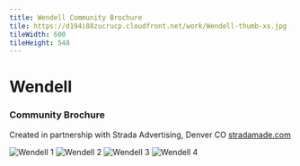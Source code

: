 ```yaml
---
title: Wendell Community Brochure
tile: https://d194i88zucrucp.cloudfront.net/work/Wendell-thumb-xs.jpg
tileWidth: 600
tileHeight: 548
---
```


# Wendell

### Community Brochure

Created in partnership with Strada Advertising, Denver CO [stradamade.com](http://www.stradamade.com)

![Wendell 1](https://d194i88zucrucp.cloudfront.net/work/Wendell1-lg.jpg)
![Wendell 2](https://d194i88zucrucp.cloudfront.net/work/Wendell2-lg.jpg)
![Wendell 3](https://d194i88zucrucp.cloudfront.net/work/Wendell3-lg.jpg)
![Wendell 4](https://d194i88zucrucp.cloudfront.net/work/Wendell4-lg.jpg)
